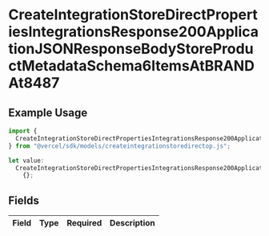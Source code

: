 # CreateIntegrationStoreDirectPropertiesIntegrationsResponse200ApplicationJSONResponseBodyStoreProductMetadataSchema6ItemsAtBRANDAt8487

## Example Usage

```typescript
import {
  CreateIntegrationStoreDirectPropertiesIntegrationsResponse200ApplicationJSONResponseBodyStoreProductMetadataSchema6ItemsAtBRANDAt8487,
} from "@vercel/sdk/models/createintegrationstoredirectop.js";

let value:
  CreateIntegrationStoreDirectPropertiesIntegrationsResponse200ApplicationJSONResponseBodyStoreProductMetadataSchema6ItemsAtBRANDAt8487 =
    {};
```

## Fields

| Field       | Type        | Required    | Description |
| ----------- | ----------- | ----------- | ----------- |